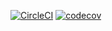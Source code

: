 [![CircleCI](https://circleci.com/gh/schaermu/hpfr-shortener/tree/main.svg?style=shield)](https://circleci.com/gh/schaermu/hpfr-shortener/tree/main)
[![codecov](https://codecov.io/gh/schaermu/hpfr-shortener/branch/main/graph/badge.svg?token=QC1WL6JQTQ)](https://codecov.io/gh/schaermu/hpfr-shortener)